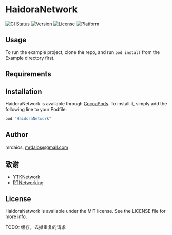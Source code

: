 # HaidoraNetwork

[![CI Status](http://img.shields.io/travis/mrdaios/HaidoraNetwork.svg?style=flat)](https://travis-ci.org/mrdaios/HaidoraNetwork)
[![Version](https://img.shields.io/cocoapods/v/HaidoraNetwork.svg?style=flat)](http://cocoapods.org/pods/HaidoraNetwork)
[![License](https://img.shields.io/cocoapods/l/HaidoraNetwork.svg?style=flat)](http://cocoapods.org/pods/HaidoraNetwork)
[![Platform](https://img.shields.io/cocoapods/p/HaidoraNetwork.svg?style=flat)](http://cocoapods.org/pods/HaidoraNetwork)

## Usage

To run the example project, clone the repo, and run `pod install` from the Example directory first.

## Requirements

## Installation

HaidoraNetwork is available through [CocoaPods](http://cocoapods.org). To install
it, simply add the following line to your Podfile:

```ruby
pod "HaidoraNetwork"
```

## Author

mrdaios, mrdaios@gmail.com

## 致谢
- [YTKNetwork](https://github.com/yuantiku/YTKNetwork)
- [RTNetworking](https://github.com/casatwy/RTNetworking)

## License

HaidoraNetwork is available under the MIT license. See the LICENSE file for more info.

TODO:
缓存，去掉重复的请求

